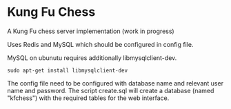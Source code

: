 # Kung Fu Chess
A Kung Fu chess server implementation (work in progress)

Uses Redis and MySQL which should be configured in config file.

MySQL on ubunutu requires additionally libmysqlclient-dev.

`sudo apt-get install libmysqlclient-dev`

The config file need to be configured with database name and relevant user name and password.
The script create.sql will create a database (named "kfchess") with the required tables for
the web interface.

